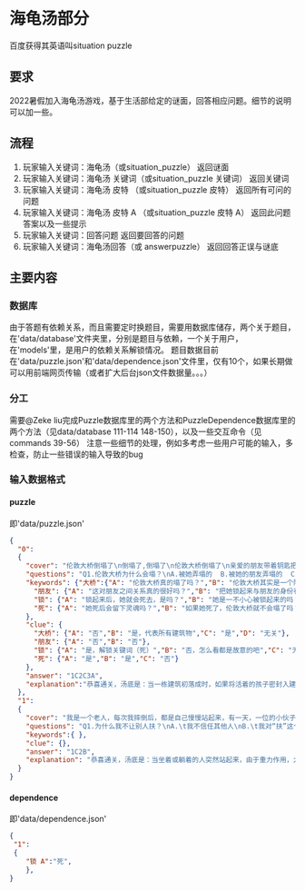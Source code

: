 # 海龟汤部分

百度获得其英语叫situation puzzle

## 要求

2022暑假加入海龟汤游戏，基于生活部给定的谜面，回答相应问题。细节的说明可以加一些。

## 流程

1. 玩家输入关键词：海龟汤（或situation_puzzle）
返回谜面
2. 玩家输入关键词：海龟汤 关键词（或situation_puzzle 关键词）
返回关键词
3. 玩家输入关键词：海龟汤 皮特 （或situation_puzzle 皮特）
返回所有可问的问题
4. 玩家输入关键词：海龟汤 皮特 A （或situation_puzzle 皮特 A）
返回此问题答案以及一些提示
5. 玩家输入关键词：回答问题
返回要回答的问题
6. 玩家输入关键词：海龟汤回答（或 answerpuzzle）
返回回答正误与谜底 


## 主要内容

### 数据库

由于答题有依赖关系，而且需要定时换题目，需要用数据库储存，两个关于题目，在'data/database'文件夹里，分别是题目与依赖，一个关于用户，在'models'里，是用户的依赖关系解锁情况。
题目数据目前在'data/puzzle.json'和'data/dependence.json'文件里，仅有10个，如果长期做可以用前端网页传输（或者扩大后台json文件数据量。。。）

### 分工

需要@Zeke liu完成Puzzle数据库里的两个方法和PuzzleDependence数据库里的两个方法（见data/database 111-114 148-150），以及一些交互命令（见commands 39-56）
注意一些细节的处理，例如多考虑一些用户可能的输入，多检查，防止一些错误的输入导致的bug

### 输入数据格式

#### puzzle

即'data/puzzle.json'

```json
{
  "0":
  {
    "cover": "伦敦大桥倒塌了\n倒塌了,倒塌了\n伦敦大桥倒塌了\n亲爱的朋友带着钥匙把她锁起来\n锁起来，锁起来\n亲爱的朋友。",
    "questions": "Q1.伦敦大桥为什么会塌？\nA.被她弄塌的  B.被她的朋友弄塌的  C.没有灵魂守护\nQ2.为什么要把她锁起来？\nA.\t因为她弄塌了伦敦大桥\nB.\t因为朋友弄她了伦敦大桥，需要她顶罪\nC.\t为了让她的灵魂守护伦敦大桥\nD.\t因为她太调皮了，需要一些教训\nQ3.伦敦大桥实际上代表什么？\nA.\t建筑物  B.通向天堂的路  C.就是伦敦大桥",
    "keywords": {"大桥":{"A": "伦敦大桥真的塌了吗？","B": "伦敦大桥其实是一个隐喻吗？","C": "大桥原本可以不塌的，对吗？","D": "弄塌伦敦大桥是死罪吗？"},
      "朋友": {"A": "这对朋友之间关系真的很好吗？","B": "把她锁起来与朋友的身份有关吗？"},
      "锁": {"A": "锁起来后，她就会死去，是吗？","B": "她是一不小心被锁起来的吗？","C": "后来她逃走了吗？","D": "她是被锁进监狱里了吗？"},
      "死": {"A": "她死后会留下灵魂吗？","B": "如果她死了，伦敦大桥就不会塌了吗？","C": "她是因为弄塌了伦敦大桥，所以要被处死吗？"}
    },
    "clue": {
      "大桥": {"A": "否","B": "是，代表所有建筑物","C": "是","D": "无关"},
      "朋友": {"A": "否","B": "否"},
      "锁": {"A": "是，解锁关键词（死）","B": "否，怎么看都是故意的吧","C": "无关","D": "否"},
      "死": {"A": "是","B": "是","C": "否"}
    },
    "answer": "1C2C3A",
    "explanation":"恭喜通关，汤底是：当一栋建筑初落成时，如果将活着的孩子密封入建筑中，那他的魂灵将永远守护着建筑物不倒...."
  },
  "1":
  {
    "cover": "我是一个老人，每次我摔倒后，都是自己慢慢站起来，有一天，一位的小伙子看见我摔倒后把我扶了起来，然后我就死了。",
    "questions": "Q1.为什么我不让别人扶？\nA.\t我不信任其他人\nB.\t我对“扶”这个动作有心理创伤\nC.\t我身体有病\nD.\t怕暴露真实身份\nQ2.为什么我死了？\nA.\t小伙子故意杀死我。\nB.\t低血压导致突然站起来时脑梗死\nC.\t“然后”其实指很久以后\nD.\t我害怕“扶”，所以自杀了",
    "keywords":{ },
    "clue": {},
    "answer": "1C2B",
    "explanation": "恭喜通关，汤底是：当坐着或躺着的人突然站起来，由于重力作用，大脑的血液会突然减少。严重的低血压，脑血管调节不过来，大脑严重缺乏血液供应，会导致脑梗死而陷入生命危险。（所以不要随便扶老人）"
  }
}
```

#### dependence

即'data/dependence.json'

```json
{
 "1":
 {
    "锁 A":"死",
    },
}
```
